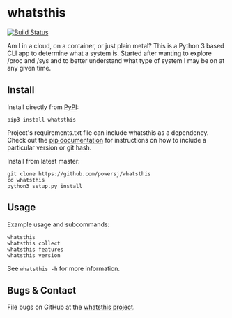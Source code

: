 # whatsthis

[![Build Status](https://travis-ci.org/powersj/whatsthis.svg?branch=master)](https://travis-ci.org/powersj/whatsthis)

Am I in a cloud, on a container, or just plain metal? This is a Python
3 based CLI app to determine what a system is. Started after wanting to
explore /proc and /sys and to better understand what type of system
I may be on at any given time.

## Install

Install directly from [PyPI](https://pypi.org/project/whatsthis/):

```shell
pip3 install whatsthis
```

Project's requirements.txt file can include whatsthis as a dependency. Check out the [pip documentation](https://pip.readthedocs.io/en/1.1/requirements.html) for instructions on how to include a particular version or git hash.

Install from latest master:

```shell
git clone https://github.com/powersj/whatsthis
cd whatsthis
python3 setup.py install
```

## Usage

Example usage and subcommands:

```shell
whatsthis
whatsthis collect
whatsthis features
whatsthis version
```

See `whatsthis -h` for more information.

## Bugs & Contact

File bugs on GitHub at the [whatsthis project](https://github.com/powersj/whatsthis/issues/new).
